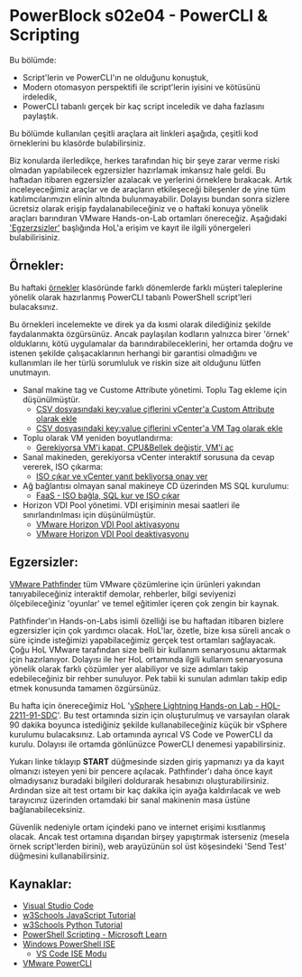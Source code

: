 # PowerBlock s02e04 - PowerCLI & Scripting

Bu bölümde:
- Script'lerin ve PowerCLI'ın ne olduğunu konuştuk,
- Modern otomasyon perspektifi ile script'lerin iyisini ve kötüsünü irdeledik,
- PowerCLI tabanlı gerçek bir kaç script inceledik ve daha fazlasını paylaştık.

Bu bölümde kullanılan çeşitli araçlara ait linkleri aşağıda, çeşitli kod örneklerini bu klasörde bulabilirsiniz.

Biz konularda ilerledikçe, herkes tarafından hiç bir şeye zarar verme riski olmadan yapılabilecek egzersizler hazırlamak imkansız hale geldi. Bu haftadan itibaren egzersizler azalacak ve yerlerini örneklere bırakacak. Artık inceleyeceğimiz araçlar ve de araçların etkileşeceği bileşenler de yine tüm katılımcılarımızın elinin altında bulunmayabilir. Dolayısı bundan sonra sizlere ücretsiz olarak erişip faydalanabileceğiniz ve o haftaki konuya yönelik araçları barındıran VMware Hands-on-Lab ortamları önereceğiz. Aşağıdaki ['Egzerzsizler'](#egzersizler) başlığında HoL'a erişim ve kayıt ile ilgili yönergeleri bulabilirisiniz.

## Örnekler:
Bu haftaki [örnekler](./Ornekler/) klasöründe farklı dönemlerde farklı müşteri taleplerine yönelik olarak hazırlanmış PowerCLI tabanlı PowerShell script'leri bulacaksınız.

Bu örnekleri incelemekte ve direk ya da kısmi olarak dilediğiniz şekilde faydalanmakta özgürsünüz. Ancak paylaşılan kodların yalnızca birer 'örnek' olduklarını, kötü uygulamalar da barındırabileceklerini, her ortamda doğru ve istenen şekilde çalışacaklarının herhangi bir garantisi olmadığını ve kullanımları ile her türlü sorumluluk ve riskin size ait olduğunu lütfen unutmayın.

- Sanal makine tag ve Custome Attribute yönetimi. Toplu Tag ekleme için düşünülmüştür.
  - [CSV dosyasındaki key:value çiflerini vCenter'a Custom Attribute olarak ekle](./Ornekler/Append%20vCenter%20Custom%20Attributes%20from%20CSV.ps1)
  - [CSV dosyasındaki key:value çiflerini vCenter'a VM Tag olarak ekle](./Ornekler/Append%20VM%20Tags%20from%20CSV.ps1)
- Toplu olarak VM yeniden boyutlandırma:
  - [Gerekiyorsa VM'i kapat, CPU&Bellek değiştir, VM'i aç](./Ornekler/ResizeVMvms.ps1)
- Sanal makineden, gerekiyorsa vCenter interaktif sorusuna da cevap vererek, ISO çıkarma:
  - [ISO çıkar ve vCenter yanıt bekliyorsa onay ver](./Ornekler/unmountIso%20with%20Answer.ps1)
- Ağ bağlantısı olmayan sanal makineye CD üzerinden MS SQL kurulumu:
  - [FaaS - ISO bağla, SQL kur ve ISO çıkar](./Ornekler/InstallSQLwithExtensibility.ps1)
- Horizon VDI Pool yönetimi. VDI erişiminin mesai saatleri ile sınırlandırılması için düşünülmüştür.
  - [VMware Horizon VDI Pool aktivasyonu](./Ornekler/horizonEnablePool.ps1)
  - [VMware Horizon VDI Pool deaktivasyonu](./Ornekler/horizonDisablePool.ps1)

## Egzersizler:
[VMware Pathfinder](https://pathfinder.vmware.com) tüm VMware çözümlerine için ürünleri yakından tanıyabileceğiniz interaktif demolar, rehberler, bilgi seviyenizi ölçebileceğiniz 'oyunlar' ve temel eğitimler içeren çok zengin bir kaynak.

Pathfinder'ın Hands-on-Labs isimli özelliği ise bu haftadan itibaren bizlere egzersizler için çok yardımcı olacak. HoL'lar, özetle, bize kısa süreli ancak o süre içinde isteğimizi yapabilaceğimiz gerçek test ortamları sağlayacak. Çoğu HoL VMware tarafından size belli bir kullanım senaryosunu aktarmak için hazırlanıyor. Dolayısı ile her HoL ortamında ilgili kullanım senaryosuna yönelik olarak farklı çözümler yer alabiliyor ve size adımları takip edebileceğiniz bir rehber sunuluyor. Pek tabii ki sunulan adımları takip edip etmek konusunda tamamen özgürsünüz.

Bu hafta için önereceğimiz HoL '[vSphere Lightning Hands-on Lab - HOL-2211-91-SDC](https://pathfinder.vmware.com/activity/hands_on_with_vsphere_6_7)'. Bu test ortamında sizin için oluşturulmuş ve varsayılan olarak 90 dakika boyunca istediğiniz şekilde kullanabileceğiniz küçük bir vSphere kurulumu bulacaksınız. Lab ortamında ayrıcal VS Code ve PowerCLI da kurulu. Dolayısı ile ortamda gönlünüzce PowerCLI denemesi yapabilirsiniz.

Yukarı linke tıklayıp **START** düğmesinde sizden giriş yapmanızı ya da kayıt olmanızı isteyen yeni bir pencere açılacak. Pathfinder'ı daha önce kayıt olmadıysanız buradaki bilgileri doldurarak hesabınızı oluşturabilirsiniz. Ardından size ait test ortamı bir kaç dakika için ayağa kaldırılacak ve web tarayıcınız üzerinden ortamdaki bir sanal makinenin masa üstüne bağlanabileceksiniz.

Güvenlik nedeniyle ortam içindeki pano ve internet erişimi kısıtlanmış olacak. Ancak test ortamına dışarıdan birşey yapıştırmak isterseniz (mesela örnek script'lerden birini), web arayüzünün sol üst köşesindeki 'Send Test' düğmesini kullanabilirsiniz. 

## Kaynaklar:
- [Visual Studio Code](https://code.visualstudio.com)
- [w3Schools JavaScript Tutorial](https://www.w3schools.com/js/default.asp)
- [w3Schools Python Tutorial](https://www.w3schools.com/python/default.asp)
- [PowerShell Scripting - Microsoft Learn](https://learn.microsoft.com/tr-tr/powershell/scripting/)
- [Windows PowerShell ISE](https://learn.microsoft.com/tr-tr/powershell/scripting/windows-powershell/ise/introducing-the-windows-powershell-ise?view=powershell-7.2)
   - [VS Code ISE Modu](https://learn.microsoft.com/en-us/powershell/scripting/dev-cross-plat/vscode/how-to-replicate-the-ise-experience-in-vscode?view=powershell-7.2)
- [VMware PowerCLI](https://developer.vmware.com/powercli)